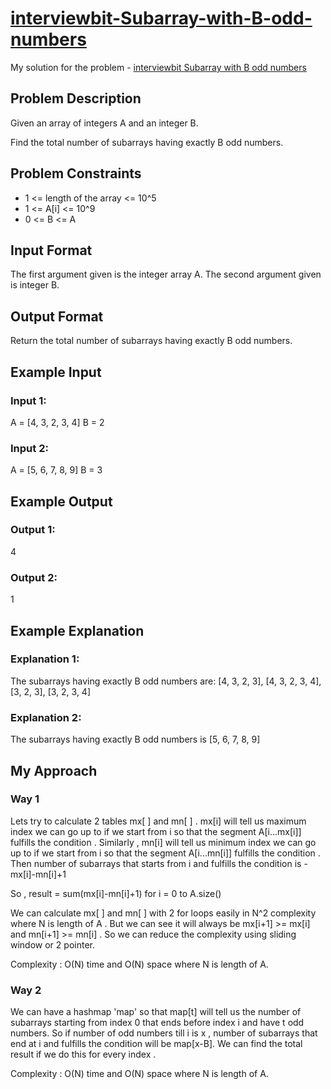 # [interviewbit-Subarray-with-B-odd-numbers](https://www.interviewbit.com/problems/subarray-with-b-odd-numbers/)

My solution for the problem - [interviewbit Subarray with B odd numbers](https://www.interviewbit.com/problems/subarray-with-b-odd-numbers/)

## Problem Description 
Given an array of integers A and an integer B.

Find the total number of subarrays having exactly B odd numbers.



## Problem Constraints
- 1 <= length of the array <= 10^5
- 1 <= A[i] <= 10^9
- 0 <= B <= A



## Input Format
The first argument given is the integer array A.
The second argument given is integer B.



## Output Format
Return the total number of subarrays having exactly B odd numbers.



## Example Input
### Input 1:

 A = [4, 3, 2, 3, 4]
 B = 2
### Input 2:

 A = [5, 6, 7, 8, 9]
 B = 3


## Example Output
### Output 1:
 4
### Output 2:
 1


## Example Explanation
### Explanation 1:

 The subarrays having exactly B odd numbers are:
 [4, 3, 2, 3], [4, 3, 2, 3, 4], [3, 2, 3], [3, 2, 3, 4]
### Explanation 2:

 The subarrays having exactly B odd numbers is [5, 6, 7, 8, 9]


## My Approach 
### Way 1 

Lets try to calculate 2 tables mx[ ] and mn[ ] . mx[i] will tell us maximum index we can go up to if we start from i so that the segment A[i...mx[i]] fulfills the condition . Similarly , mn[i] will tell us minimum index we can go up to if we start from i so that the segment A[i...mn[i]] fulfills the condition . Then number of subarrays that starts from i and fulfills the condition is  - mx[i]-mn[i]+1

So , result = sum(mx[i]-mn[i]+1) for i = 0 to A.size() 

We can calculate mx[ ] and mn[ ] with 2 for loops easily in N^2 complexity where N is length of A . But we can see it will always be mx[i+1] >= mx[i] and mn[i+1] >= mn[i] . So we can reduce the complexity using sliding window or 2 pointer. 

Complexity : O(N) time and O(N) space where N is length of A. 

### Way 2 

We can have a hashmap 'map' so that map[t] will tell us the number of subarrays starting from index 0 that ends before index i and have t odd numbers. So if number of odd numbers till i is x , number of subarrays that end at i and fulfills the condition will be map[x-B]. We can find the total result if we do this for every index . 

Complexity : O(N) time and O(N) space where N is length of A. 
